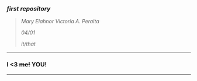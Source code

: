 ### ***first repository***
> *Mary Elahnor Victoria A. Peralta*
>
> *04/01*
>
> *it/that*
---
### I <3 ~~me!~~ YOU!
---
